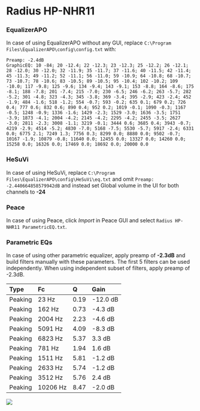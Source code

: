 # Radius HP-NHR11

### EqualizerAPO
In case of using EqualizerAPO without any GUI, replace `C:\Program Files\EqualizerAPO\config\config.txt`
with:
```
Preamp: -2.4dB
GraphicEQ: 10 -84; 20 -12.4; 22 -12.3; 23 -12.3; 25 -12.2; 26 -12.1; 28 -12.0; 30 -12.0; 32 -11.9; 35 -11.7; 37 -11.6; 40 -11.5; 42 -11.4; 45 -11.3; 49 -11.2; 52 -11.1; 56 -11.0; 59 -10.9; 64 -10.8; 68 -10.7; 73 -10.7; 78 -10.6; 83 -10.5; 89 -10.5; 95 -10.4; 102 -10.2; 109 -10.0; 117 -9.8; 125 -9.6; 134 -9.4; 143 -9.1; 153 -8.8; 164 -8.6; 175 -8.1; 188 -7.8; 201 -7.4; 215 -7.0; 230 -6.5; 246 -6.2; 263 -5.7; 282 -5.2; 301 -4.8; 323 -4.3; 345 -3.8; 369 -3.4; 395 -2.9; 423 -2.4; 452 -1.9; 484 -1.6; 518 -1.2; 554 -0.7; 593 -0.2; 635 0.1; 679 0.2; 726 0.4; 777 0.6; 832 0.6; 890 0.4; 952 0.2; 1019 -0.1; 1090 -0.3; 1167 -0.5; 1248 -0.9; 1336 -1.6; 1429 -2.3; 1529 -3.0; 1636 -3.5; 1751 -3.9; 1873 -4.1; 2004 -4.2; 2145 -4.2; 2295 -4.2; 2455 -3.5; 2627 -3.0; 2811 -2.3; 3008 -1.1; 3219 -0.1; 3444 0.6; 3685 0.4; 3943 -0.7; 4219 -2.9; 4514 -5.2; 4830 -7.0; 5168 -7.5; 5530 -5.7; 5917 -2.4; 6331 0.0; 6775 2.1; 7249 1.3; 7756 0.3; 8299 0.0; 8880 0.0; 9502 -0.7; 10167 -1.9; 10879 -0.8; 11640 0.0; 12455 0.0; 13327 0.0; 14260 0.0; 15258 0.0; 16326 0.0; 17469 0.0; 18692 0.0; 20000 0.0
```

### HeSuVi
In case of using HeSuVi, replace `C:\Program Files\EqualizerAPO\config\HeSuVi\eq.txt` and omit `Preamp:
-2.440664858579942dB` and instead set Global volume in the UI for both channels to **-24**

### Peace
In case of using Peace, click *Import* in Peace GUI and select `Radius HP-NHR11 ParametricEQ.txt`.

### Parametric EQs
In case of using other parametric equalizer, apply preamp of **-2.3dB** and build filters manually
with these parameters. The first 5 filters can be used independently.
When using independent subset of filters, apply preamp of -2.3dB.

| Type    | Fc       |    Q | Gain     |
|:--------|:---------|:-----|:---------|
| Peaking | 23 Hz    | 0.19 | -12.0 dB |
| Peaking | 162 Hz   | 0.73 | -4.3 dB  |
| Peaking | 2004 Hz  | 2.23 | -4.6 dB  |
| Peaking | 5091 Hz  | 4.09 | -8.3 dB  |
| Peaking | 6823 Hz  | 5.37 | 3.3 dB   |
| Peaking | 781 Hz   | 1.94 | 1.6 dB   |
| Peaking | 1511 Hz  | 5.81 | -1.2 dB  |
| Peaking | 2633 Hz  | 5.74 | -1.2 dB  |
| Peaking | 3512 Hz  | 5.76 | 2.4 dB   |
| Peaking | 10206 Hz | 8.47 | -2.0 dB  |

![](https://raw.githubusercontent.com/jaakkopasanen/AutoEq/master/results/innerfidelity/sbaf-serious/Radius%20HP-NHR11/Radius%20HP-NHR11.png)